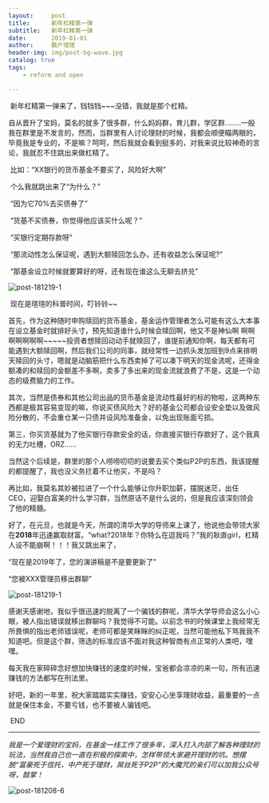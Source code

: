 ```yaml
---
layout:     post
title:      新年杠精第一弹
subtitle:   新年杠精第一弹
date:       2019-01-01
author:     散户瑄瑄
header-img: img/post-bg-wave.jpg
catalog: true
tags:
    - reform and open

---
```




​        新年杠精第一弹来了，铛铛铛~~~没错，我就是那个杠精。

​		自从晋升了宝妈，莫名的就多了很多群，什么妈妈群，育儿群，学区群........一般我在群里是不发言的，然而，当群里有人讨论理财的时候，我都会顺便瞄两眼的，毕竟我是专业的，不是嘛？呵呵，然后我就会看到挺多的，对我来说比较神奇的言论，我就忍不住跳出来做杠精了。



​		比如：“XX银行的货币基金不要买了，风险好大啊” 

​		个么我就跳出来了“为什么？”

​		“因为它70%去买债券了”

​		“货基不买债券，你觉得他应该买什么呢？”

​		“买银行定期存款呀”	

​		“那流动性怎么保证呢，遇到大额赎回怎么办，还有收益怎么保证呢?”

​		“那基金设立时候就要算好的呀，还有现在谁这么无聊去挤兑”

![post-181219-1](/../../../../hughhw.github.io/img/post-190101-1.jpg)

​		现在是瑄瑄的科普时间，叮铃铃~~

​		首先，作为这种随时申购赎回的货币基金，基金运作管理者怎么可能有这么大本事在设立基金时就排好头寸，预先知道谁什么时候会赎回啊，他又不是神仙啊 啊啊啊啊啊啊啊~~~~~投资者想赎回动动手就赎回了，谁提前通知你啊，每天都有可能遇到大额赎回啊，然后我们公司的同事，就经常性一边抓头发加班到9点来排明天赎回的头寸，嗯就是动脑筋把什么东西卖掉了可以凑下明天的现金流呢，还得金额凑的和赎回的金额差不多啊，卖多了多出来的现金流就浪费了不是，这是一个动态的级费脑力的工作。

​		其次，当然是债券和其他公司出品的货币基金是流动性最好的标的物啦，这两种东西都是极其容易变现的嘛，你说买债风险大？好的基金公司都会设安全垫以及做风险分散的，不会重仓某一只债并设风险准备金，以免出现账面亏损。

​		第三，你买货基就为了他买银行存款安全的话，你直接买银行存款好了，这个我真的无力吐槽，ORZ......

​		当然这个后续是，群里的那个人唠唠叨叨的说要去买个类似P2P的东西，我该提醒的都提醒了，我也没义务拦着不让他买，不是吗？

​		再比如，我莫名其妙被拉进了一个什么能够让你升职加薪，摆脱迷茫，出任CEO，迎娶白富美的什么学习群，当然原话不是什么说的，但是我应该深刻领会了他的精髓。

好了，在元旦，也就是今天，所谓的清华大学的导师来上课了，他说他会带领大家在**2018**年迅速赢取财富。“what?2018年？你特么在逗我吗？”我的耿直girl，杠精人设不能崩啊！！！我又跳出来了，

“现在是2019年了，您的演讲稿是不是要更新了”

“您被XXX管理员移出群聊”

![post-181219-1](/../../../../hughhw.github.io/img/post-190101-2.jpg)

​		感谢天感谢地，我似乎很迅速的脱离了一个骗钱的群呢，清华大学导师会这么小心眼，被人指出错误就移出群聊吗？我觉得不可能。以前念书的时候课堂上我经常无所畏惧的指出老师错误呢，老师可都是笑眯眯的纠正呢，当然可能他私下骂我我不知道吧。但是这个群，筛选的标准应该不面对我这种智商有点正常的人类吧，嘿嘿。

​		每天我在家碎碎念好想加快赚钱的速度的时候，宝爸都会凉凉的来一句，所有迅速赚钱的方法都写在刑法里。

​		好吧，新的一年里，祝大家踏踏实实赚钱，安安心心坐享理财收益，最重要的一点就是保住本金，不要亏钱，也不要被人骗钱吧。

​                                                                                           END

------

*我是一个爱理财的宝妈，在基金一线工作了很多年，深入打入内部了解各种理财的玩法，当然我自己也一直在积极的探索中，怎样带领大家避开理财的坑。想摆脱“富豪死于信托，中产死于理财，屌丝死于P2P”的大魔咒的亲们可以加我公众号呀，鼓掌！*

![post-181208-6](/../../../../hughhw.github.io/img/post-181208-6.jpg)